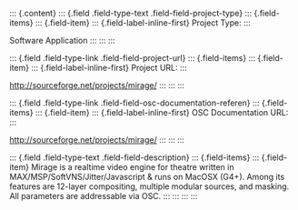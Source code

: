::: {.content}
::: {.field .field-type-text .field-field-project-type}
::: {.field-items}
::: {.field-item}
::: {.field-label-inline-first}
Project Type:
:::

Software Application
:::
:::
:::

::: {.field .field-type-link .field-field-project-url}
::: {.field-items}
::: {.field-item}
::: {.field-label-inline-first}
Project URL:
:::

<http://sourceforge.net/projects/mirage/>
:::
:::
:::

::: {.field .field-type-link .field-field-osc-documentation-referen}
::: {.field-items}
::: {.field-item}
::: {.field-label-inline-first}
OSC Documentation URL:
:::

<http://sourceforge.net/projects/mirage/>
:::
:::
:::

::: {.field .field-type-text .field-field-description}
::: {.field-items}
::: {.field-item}
Mirage is a realtime video engine for theatre written in
MAX/MSP/SoftVNS/Jitter/Javascript & runs on MacOSX (G4+). Among its
features are 12-layer compositing, multiple modular sources, and
masking. All parameters are addressable via OSC.
:::
:::
:::
:::

